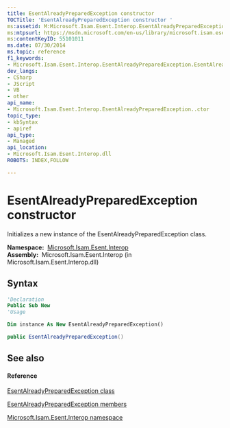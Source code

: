 ```yaml
---
title: EsentAlreadyPreparedException constructor 
TOCTitle: 'EsentAlreadyPreparedException constructor '
ms:assetid: M:Microsoft.Isam.Esent.Interop.EsentAlreadyPreparedException.#ctor
ms:mtpsurl: https://msdn.microsoft.com/en-us/library/microsoft.isam.esent.interop.esentalreadypreparedexception.esentalreadypreparedexception(v=EXCHG.10)
ms:contentKeyID: 55101011
ms.date: 07/30/2014
ms.topic: reference
f1_keywords:
- Microsoft.Isam.Esent.Interop.EsentAlreadyPreparedException.EsentAlreadyPreparedException
dev_langs:
- CSharp
- JScript
- VB
- other
api_name: 
- Microsoft.Isam.Esent.Interop.EsentAlreadyPreparedException..ctor
topic_type: 
- kbSyntax
- apiref
api_type: 
- Managed
api_location: 
- Microsoft.Isam.Esent.Interop.dll
ROBOTS: INDEX,FOLLOW

---
```


# EsentAlreadyPreparedException constructor

Initializes a new instance of the EsentAlreadyPreparedException class.

**Namespace:**  [Microsoft.Isam.Esent.Interop](hh596136\(v=exchg.10\).md)  
**Assembly:**  Microsoft.Isam.Esent.Interop (in Microsoft.Isam.Esent.Interop.dll)

## Syntax

``` vb
'Declaration
Public Sub New
'Usage

Dim instance As New EsentAlreadyPreparedException()
```

``` csharp
public EsentAlreadyPreparedException()
```

## See also

#### Reference

[EsentAlreadyPreparedException class](dn334228\(v=exchg.10\).md)

[EsentAlreadyPreparedException members](dn273996\(v=exchg.10\).md)

[Microsoft.Isam.Esent.Interop namespace](hh596136\(v=exchg.10\).md)

